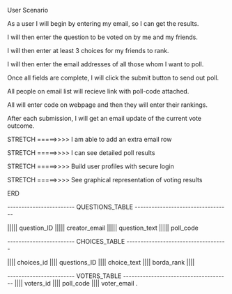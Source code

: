 User Scenario

As a user I will begin by entering my email, so I can get the results.

I will then enter the question to be voted on by me and my friends.

I will then enter at least 3 choices for my friends to rank.

I will then enter the email addresses of all those whom I want to poll.

Once all fields are complete, I will click the submit button to send out poll.

All people on email list will recieve link with poll-code attached.

All will enter code on webpage and then they will enter their rankings.

After each submission, I will get an email update of the current vote outcome.

STRETCH =====>>>> I am able to add an extra email row

STRETCH =====>>>> I can see detailed poll results

STRETCH =====>>>> Build user profiles with secure login

STRETCH =====>>>> See graphical representation of voting results

ERD

------------------------ QUESTIONS_TABLE ----------------------------------

||||| question_ID ||||| creator_email ||||| question_text ||||| poll_code

------------------------ CHOICES_TABLE ------------------------------------

|||| choices_id |||| questions_ID |||| choice_text |||| borda_rank ||||


------------------------ VOTERS_TABLE --------------------------------------
|||| voters_id |||| poll_code |||| voter_email
.
